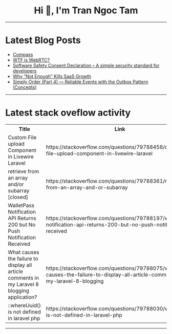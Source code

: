 <h1 align="center">Hi 👋, I'm Tran Ngoc Tam</h1>

---

# Latest Blog Posts 
<!-- BLOG-POST-LIST:START -->
- [Compass](https://dev.to/frosty_fucker_7d06058f3d8/compass-3mnm)
- [WTF is WebRTC?](https://dev.to/dailybugle33/wtf-is-webrtc-53e1)
- [Software Safety Consent Declaration – A simple security standard for developers](https://dev.to/yahiagaming495/software-safety-consent-declaration-a-simple-security-standard-for-developers-6bn)
- [Why “Not Enough” Kills SaaS Growth](https://dev.to/sonu_goswami/why-not-enough-kills-saas-growth-374g)
- [Simply Order &lpar;Part 4&rpar; — Reliable Events with the Outbox Pattern &lpar;Concepts&rpar;](https://dev.to/hassan314159/simply-order-part-4-reliable-events-with-the-outbox-pattern-concepts-55ko)
<!-- BLOG-POST-LIST:END -->

---

# Latest stack oveflow activity
<table>
  <tr><th>Title</th><th>Link</th></tr>
  <!-- STACKOVERFLOW:START --><tr><td>Custom File upload Component in Livewire Laravel</td><td>https://stackoverflow.com/questions/79788458/custom-file-upload-component-in-livewire-laravel</td></tr><tr><td>retrieve from an array and/or subarray [closed]</td><td>https://stackoverflow.com/questions/79788361/retrieve-from-an-array-and-or-subarray</td></tr><tr><td>WalletPass Notification API Returns 200 but No Push Notification Received</td><td>https://stackoverflow.com/questions/79788197/walletpass-notification-api-returns-200-but-no-push-notification-received</td></tr><tr><td>What causes the failure to display all article comments in my Laravel 8 blogging application?</td><td>https://stackoverflow.com/questions/79788075/what-causes-the-failure-to-display-all-article-comments-in-my-laravel-8-blogging</td></tr><tr><td>::whereUuid&lpar;&rpar; is not defined in laravel php</td><td>https://stackoverflow.com/questions/79788030/whereuuid-is-not-defined-in-laravel-php</td></tr><!-- STACKOVERFLOW:END -->
</table>

---


